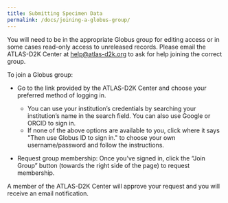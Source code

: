 ```yaml
---
title: Submitting Specimen Data
permalink: /docs/joining-a-globus-group/
---
```


You will need to be in the appropriate Globus group for editing access or in some cases read-only access to unreleased records. Please email the ATLAS-D2K Center at [help@atlas-d2k.org](mailto:help@atlas-d2k.org) to ask for help joining the correct group.

To join a Globus group:

* Go to the link provided by the ATLAS-D2K Center and choose your preferred method of logging in.

    - You can use your institution’s credentials by searching your institution’s name in the search field. You can also use Google or ORCID to sign in.
    - If none of the above options are available to you,  click where it says "Then use Globus ID to sign in." to choose your own username/password and follow the instructions.

* Request group membership: Once you’ve signed in, click the  “Join Group” button (towards the right side of the page) to request membership.

A member of the ATLAS-D2K Center will approve your request and you will receive an email notification.
